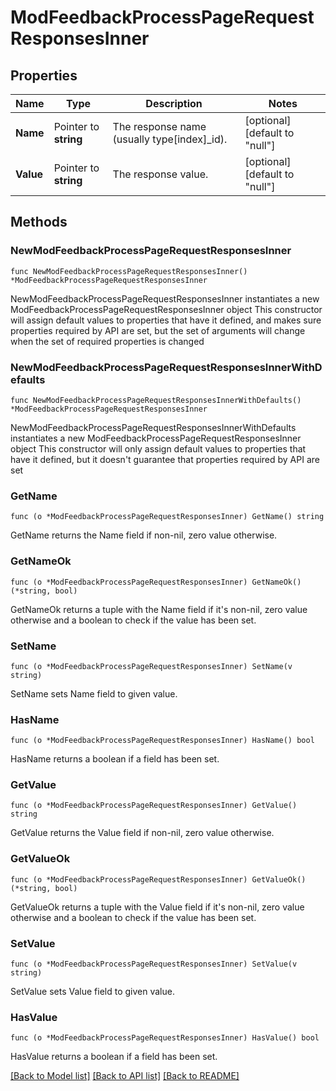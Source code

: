 # ModFeedbackProcessPageRequestResponsesInner

## Properties

Name | Type | Description | Notes
------------ | ------------- | ------------- | -------------
**Name** | Pointer to **string** | The response name (usually type[index]_id). | [optional] [default to "null"]
**Value** | Pointer to **string** | The response value. | [optional] [default to "null"]

## Methods

### NewModFeedbackProcessPageRequestResponsesInner

`func NewModFeedbackProcessPageRequestResponsesInner() *ModFeedbackProcessPageRequestResponsesInner`

NewModFeedbackProcessPageRequestResponsesInner instantiates a new ModFeedbackProcessPageRequestResponsesInner object
This constructor will assign default values to properties that have it defined,
and makes sure properties required by API are set, but the set of arguments
will change when the set of required properties is changed

### NewModFeedbackProcessPageRequestResponsesInnerWithDefaults

`func NewModFeedbackProcessPageRequestResponsesInnerWithDefaults() *ModFeedbackProcessPageRequestResponsesInner`

NewModFeedbackProcessPageRequestResponsesInnerWithDefaults instantiates a new ModFeedbackProcessPageRequestResponsesInner object
This constructor will only assign default values to properties that have it defined,
but it doesn't guarantee that properties required by API are set

### GetName

`func (o *ModFeedbackProcessPageRequestResponsesInner) GetName() string`

GetName returns the Name field if non-nil, zero value otherwise.

### GetNameOk

`func (o *ModFeedbackProcessPageRequestResponsesInner) GetNameOk() (*string, bool)`

GetNameOk returns a tuple with the Name field if it's non-nil, zero value otherwise
and a boolean to check if the value has been set.

### SetName

`func (o *ModFeedbackProcessPageRequestResponsesInner) SetName(v string)`

SetName sets Name field to given value.

### HasName

`func (o *ModFeedbackProcessPageRequestResponsesInner) HasName() bool`

HasName returns a boolean if a field has been set.

### GetValue

`func (o *ModFeedbackProcessPageRequestResponsesInner) GetValue() string`

GetValue returns the Value field if non-nil, zero value otherwise.

### GetValueOk

`func (o *ModFeedbackProcessPageRequestResponsesInner) GetValueOk() (*string, bool)`

GetValueOk returns a tuple with the Value field if it's non-nil, zero value otherwise
and a boolean to check if the value has been set.

### SetValue

`func (o *ModFeedbackProcessPageRequestResponsesInner) SetValue(v string)`

SetValue sets Value field to given value.

### HasValue

`func (o *ModFeedbackProcessPageRequestResponsesInner) HasValue() bool`

HasValue returns a boolean if a field has been set.


[[Back to Model list]](../README.md#documentation-for-models) [[Back to API list]](../README.md#documentation-for-api-endpoints) [[Back to README]](../README.md)


